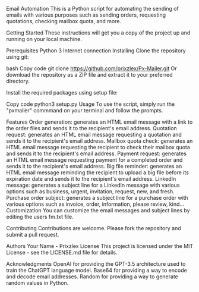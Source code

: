 Email Automation
This is a Python script for automating the sending of emails with various purposes such as sending orders, requesting quotations, checking mailbox quota, and more.

Getting Started
These instructions will get you a copy of the project up and running on your local machine.

Prerequisites
Python 3
Internet connection
Installing
Clone the repository using git:

bash
Copy code
git clone https://github.com/prixzlex/Px-Mailer.git
Or download the repository as a ZIP file and extract it to your preferred directory.

Install the required packages using setup file:

Copy code
python3 setup.py
Usage
To use the script, simply run the "pxmailer" commmand on your terminal and follow the prompts.

Features
Order generation: generates an HTML email message with a link to the order files and sends it to the recipient's email address.
Quotation request: generates an HTML email message requesting a quotation and sends it to the recipient's email address.
Mailbox quota check: generates an HTML email message requesting the recipient to check their mailbox quota and sends it to the recipient's email address.
Payment request: generates an HTML email message requesting payment for a completed order and sends it to the recipient's email address.
Big file reminder: generates an HTML email message reminding the recipient to upload a big file before its expiration date and sends it to the recipient's email address.
LinkedIn message: generates a subject line for a LinkedIn message with various options such as business, urgent, invitation, request, new, and fresh.
Purchase order subject: generates a subject line for a purchase order with various options such as invoice, order, information, please review, kind...
Customization
You can customize the email messages and subject lines by editing the users fm.txt file.

Contributing
Contributions are welcome. Please fork the repository and submit a pull request.

Authors
Your Name - Prixzlex
License
This project is licensed under the MIT License - see the LICENSE.md file for details.

Acknowledgments
OpenAI for providing the GPT-3.5 architecture used to train the ChatGPT language model.
Base64 for providing a way to encode and decode email addresses.
Random for providing a way to generate random values in Python.
